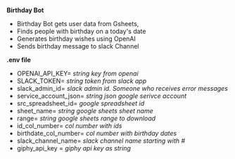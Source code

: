 **Birthday Bot**
- Birthday Bot gets user data from  Gsheets,
- Finds people with birthday on a today's date
- Generates birthday wishes using OpenAI
- Sends birthday message to slack Channel

**.env file**
- OPENAI_API_KEY= *string key from openai*
- SLACK_TOKEN= *string token from slack app*
- slack_admin_id= *slack admin id. Someone who receives error messages*
- service_account_json= *string json google serivce account*
- src_spreadsheet_id= *google spreadsheet id*
- sheet_name= *string google sheets sheet name*
- range= *string google sheets range to download*
- id_col_number= *col number with ids*
- birthdate_col_number= *col number with birthday dates*
- slack_channel_name= *slack channel name starting with #*
- giphy_api_key = *giphy api key as string*